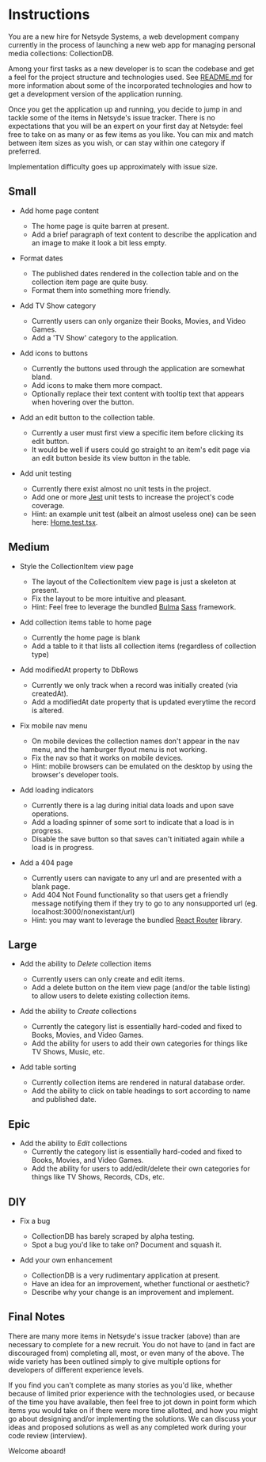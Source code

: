 # Instructions

You are a new hire for Netsyde Systems, a web development company currently in the process of launching a new web app for managing personal media collections: CollectionDB.  

Among your first tasks as a new developer is to scan the codebase and get a feel for the project structure and technologies used.  See [README.md](./README.md) for more information about some of the incorporated technologies and how to get a development version of the application running. 

Once you get the application up and running, you decide to jump in and tackle some of the items in Netsyde's issue tracker.  There is no expectations that you will be an expert on your first day at Netsyde: feel free to take on as many or as few items as you like.  You can mix and match between item sizes as you wish, or can stay within one category if preferred.  

Implementation difficulty goes up approximately with issue size.  

## Small

- Add home page content 
  - The home page is quite barren at present.  
  - Add a brief paragraph of text content to describe the application and an image to make it look a bit less empty. 

- Format dates 
  - The published dates rendered in the collection table and on the collection item page are quite busy.  
  - Format them into something more friendly. 

- Add TV Show category
  - Currently users can only organize their Books, Movies, and Video Games. 
  - Add a 'TV Show' category to the application. 

- Add icons to buttons
  - Currently the buttons used through the application are somewhat bland. 
  - Add icons to make them more compact. 
  - Optionally replace their text content with tooltip text that appears when hovering over the button. 

- Add an edit button to the collection table. 
  - Currently a user must first view a specific item before clicking its edit button. 
  - It would be well if users could go straight to an item's edit page via an edit button beside its view button in the table. 

- Add unit testing
  - Currently there exist almost no unit tests in the project. 
  - Add one or more [Jest] unit tests to increase the project's code coverage. 
  - Hint: an example unit test (albeit an almost useless one) can be seen here: [Home.test.tsx](./src/pages/Home.test.tsx).

## Medium

- Style the CollectionItem view page
  - The layout of the CollectionItem view page is just a skeleton at present. 
  - Fix the layout to be more intuitive and pleasant. 
  - Hint: Feel free to leverage the bundled [Bulma] [Sass] framework. 

- Add collection items table to home page
  - Currently the home page is blank
  - Add a table to it that lists all collection items (regardless of collection type)

- Add modifiedAt property to DbRows
  - Currently we only track when a record was initially created (via createdAt). 
  - Add a modifiedAt date property that is updated everytime the record is altered. 

- Fix mobile nav menu
  - On mobile devices the collection names don't appear in the nav menu, and the hamburger flyout menu is not working. 
  - Fix the nav so that it works on mobile devices. 
  - Hint: mobile browsers can be emulated on the desktop by using the browser's developer tools. 

- Add loading indicators
  - Currently there is a lag during initial data loads and upon save operations. 
  - Add a loading spinner of some sort to indicate that a load is in progress.
  - Disable the save button so that saves can't initiated again while a load is in progress. 

- Add a 404 page
  - Currently users can navigate to any url and are presented with a blank page. 
  - Add 404 Not Found functionality so that users get a friendly message notifying them if they try to go to any nonsupported url (eg. localhost:3000/nonexistant/url) 
  - Hint: you may want to leverage the bundled [React Router] library. 


## Large

- Add the ability to *Delete* collection items
  - Currently users can only create and edit items.
  - Add a delete button on the item view page (and/or the table listing) to allow users to delete existing collection items. 

- Add the ability to *Create* collections 
  - Currently the category list is essentially hard-coded and fixed to Books, Movies, and Video Games. 
  - Add the ability for users to add their own categories for things like TV Shows, Music, etc. 

- Add table sorting
  - Currently collection items are rendered in natural database order. 
  - Add the ability to click on table headings to sort according to name and published date. 


## Epic

- Add the ability to *Edit* collections
  - Currently the category list is essentially hard-coded and fixed to Books, Movies, and Video Games. 
  - Add the ability for users to add/edit/delete their own categories for things like TV Shows, Records, CDs, etc. 

## DIY

- Fix a bug
  - CollectionDB has barely scraped by alpha testing.  
  - Spot a bug you'd like to take on?  Document and squash it.  

- Add your own enhancement
  - CollectionDB is a very rudimentary application at present. 
  - Have an idea for an improvement, whether functional or aesthetic?  
  - Describe why your change is an improvement and implement.  

## Final Notes

There are many more items in Netsyde's issue tracker (above) than are necessary to complete for a new recruit.  You do not have to (and in fact are discouraged from) completing all, most, or even many of the above.  The wide variety has been outlined simply to give multiple options for developers of different experience levels.  

If you find you can't complete as many stories as you'd like, whether because of limited prior experience with the technologies used, or because of the time you have available, then feel free to jot down in point form which items you would take on if there were more time allotted, and how you might go about designing and/or implementing the solutions.  We can discuss your ideas and proposed solutions as well as any completed work during your code review (interview).  

Welcome aboard!


[Node.js]: https://nodejs.org/en/
[TypeScript]: https://www.typescriptlang.org/
[Create React App]: https://create-react-app.dev/
[React]: https://reactjs.org/
[React Router]: https://reactrouter.com/
[Jest]: https://jestjs.io/
[Toast UI Calendar]: https://ui.toast.com/tui-calendar/
[React Datepicker]: https://reactdatepicker.com/
[Bulma]: https://bulma.io/
[Sass]: https://sass-lang.com/
[React Datepicker]: https://reactdatepicker.com/